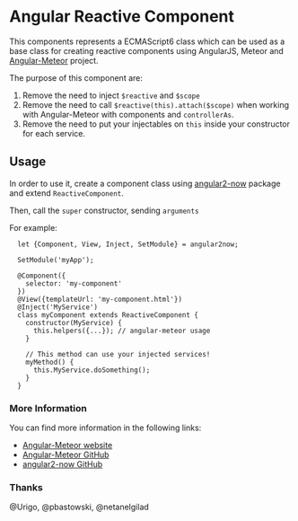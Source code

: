 # Angular Reactive Component

This components represents a ECMAScript6 class which can be used as a base class for creating reactive components using AngularJS, Meteor and [Angular-Meteor](angular-meteor.com) project.

The purpose of this component are:
1. Remove the need to inject `$reactive` and `$scope`
2. Remove the need to call `$reactive(this).attach($scope)` when working with Angular-Meteor with components and `controllerAs`.
3. Remove the need to put your injectables on `this` inside your constructor for each service.

## Usage

In order to use it, create a component class using [angular2-now](https://github.com/pbastowski/angular2-now) package and extend `ReactiveComponent`.

Then, call the `super` constructor, sending `arguments`

For example:
```
  let {Component, View, Inject, SetModule} = angular2now;
  
  SetModule('myApp');
  
  @Component({
    selector: 'my-component'
  })
  @View({templateUrl: 'my-component.html'})
  @Inject('MyService')
  class myComponent extends ReactiveComponent {
    constructor(MyService) {
      this.helpers({...}); // angular-meteor usage
    }
    
    // This method can use your injected services!
    myMethod() {
      this.MyService.doSomething(); 
    }
  }  
```

### More Information

You can find more information in the following links:

- [Angular-Meteor website](http://www.angular-meteor.com)
- [Angular-Meteor GitHub](https://github.com/Urigo/angular-meteor)
- [angular2-now GitHub](https://github.com/pbastowski/angular2-now)

### Thanks
@Urigo, @pbastowski, @netanelgilad